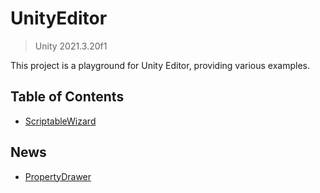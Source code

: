 # UnityEditor

> Unity 2021.3.20f1

This project is a playground for Unity Editor, providing various examples.

## Table of Contents
- [ScriptableWizard](Docs/ScriptableWizard.md)

## News
- [PropertyDrawer](Docs/PropertyDrawer.md)